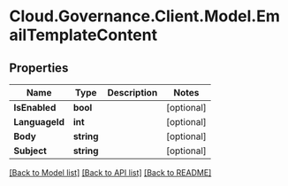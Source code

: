 # Cloud.Governance.Client.Model.EmailTemplateContent
## Properties

Name | Type | Description | Notes
------------ | ------------- | ------------- | -------------
**IsEnabled** | **bool** |  | [optional] 
**LanguageId** | **int** |  | [optional] 
**Body** | **string** |  | [optional] 
**Subject** | **string** |  | [optional] 

[[Back to Model list]](../README.md#documentation-for-models) [[Back to API list]](../README.md#documentation-for-api-endpoints) [[Back to README]](../README.md)

